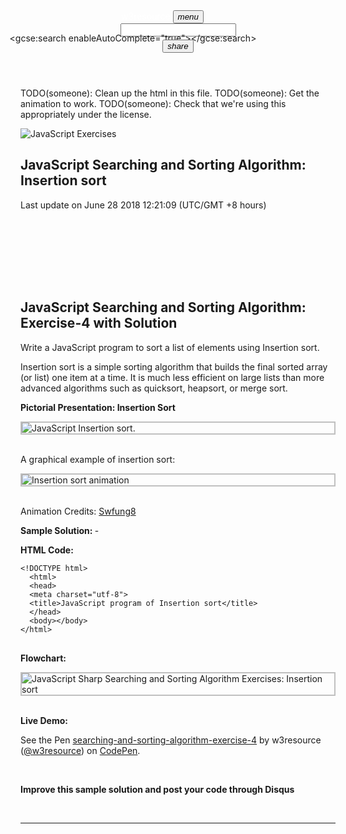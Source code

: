 <!DOCTYPE html>
<html lang="en" xmlns:fb="facebook.com/2008/fbml">

<body>

<div class="mdl-layout mdl-layout--fixed-header">
<header class="mdl-layout__header">
<div class="mdl-layout__header-row">
<a href="https://www.w3resource.com" style="text-decoration: none;"><span class="mdl-layout-title" style="margin-left: -50px;margin-top: -5px;color:#fff">w3resource</span></a>

<button id="main-menu-lower-right" class="mdl-button mdl-js-button mdl-button--icon">
<i class="material-icons">menu</i>
</button>

<div class="np"></div>
<div class="mdl-layout-spacer"></div>
<div class="mdl-textfield mdl-js-textfield mdl-textfield--expandable
                  mdl-textfield--floating-label mdl-textfield--align-right">

<div class="mdl-textfield__expandable-holder">
<input class="mdl-textfield__input" type="text" name="sample" id="fixed-header-drawer-exp">
</div>
</div>
<div class="mdl-navigation">

</div>
<nav class="mdl-navigation mdl-layout--large-screen-only">

<div class="customSearch" style="border:0px solid;margin:-20px;width:400px;height:auto;">

<gcse:search enableAutoComplete="true"></gcse:search>
</div>
<button id="demo-menu-lower-right" class="mdl-button mdl-js-button mdl-button--icon">
<i class="material-icons">share</i>
</button>
</nav>
</div>
</header>
<main class="mdl-layout__content">
<div class="page-content">

<div class="mdl-grid">
<div class="mdl-cell mdl-card mdl-shadow--2dp through mdl-shadow--6dp mdl-cell--9-col">
<article itemscope temtype="http://schema.org/TechArticle">

TODO(someone): Clean up the html in this file.
TODO(someone): Get the animation to work.
TODO(someone): Check that we're using this appropriately under the license.

<img src='https://www.w3resource.com/w3r_images/javascript-exercises.gif' alt="JavaScript Exercises" />
<h1 itemscope itemtype="http://schema.org/WebPageElement/Heading" class="heading" id="h_one"> JavaScript Searching and Sorting Algorithm: Insertion sort </h1>
<time itemprop="dateModified" datetime="June 28 2018 12:21:09.">Last update on June 28 2018 12:21:09 (UTC/GMT +8 hours)</time>
<div class="mdl-grid">
<div class="mdl-cell mdl-cell--12-col mdl-cell--hide-phone mdl-cell--hide-tablet">

<ins class="adsbygoogle" style="display:block" data-ad-client="ca-pub-2153208817642134" data-ad-slot="2972876142" data-ad-format="auto"></ins>
</div>
<div class="mdl-cell mdl-cell--12-col mdl-cell--hide-desktop">

<ins class="adsbygoogle" style="display:inline-block;width:320px;height:100px" data-ad-client="ca-pub-2153208817642134" data-ad-slot="7685555518"></ins>
</div>
</div>
<h2 itemscope itemtype="http://schema.org/WebPageElement/Heading">JavaScript Searching and Sorting Algorithm: Exercise-4 with Solution</h2>
<p>Write a JavaScript program to sort a list of elements using Insertion sort.</p>
<p>Insertion sort is a simple sorting algorithm that builds the final sorted array (or list) one item at a time. It is much less efficient on large lists than more advanced algorithms such as quicksort, heapsort, or merge sort.</p>
<p><strong>Pictorial Presentation: Insertion Sort</strong></p>
<img src='https://www.w3resource.com/w3r_images/insertion-sort.png' alt="JavaScript Insertion sort." style="max-width:100%;display:block;height:auto;border: 2px solid silver;"><br>
<p>A graphical example of insertion sort:</p>
<img src='https://www.w3resource.com/w3r_images/Insertion-sort-animation.gif' alt="Insertion sort animation" style="max-width:100%;display:block;height:auto;border: 2px solid silver;"><br>
<p>Animation Credits: <a href="https://commons.wikimedia.org/w/index.php?title=User:Swfung8&action=edit&redlink=1">Swfung8</a></p>
<p><strong>Sample Solution: </strong> -</p>
<p><strong>HTML Code:</strong></p>
<pre class="line-numbers"><code class="language-html">&lt;!DOCTYPE html&gt;
  &lt;html&gt;
  &lt;head&gt;
  &lt;meta charset=&quot;utf-8&quot;&gt;
  &lt;title&gt;JavaScript program of Insertion sort&lt;/title&gt;
  &lt;/head&gt;
  &lt;body&gt;&lt;/body&gt;
&lt;/html&gt;
</code>
</pre>

<p><strong>Flowchart: </strong></p>
<img src='https://www.w3resource.com/w3r_images/searching-and-sorting-algorithm-exercise-4.png' alt="JavaScript Sharp Searching and Sorting Algorithm Exercises: Insertion sort" style="max-width:100%;display:block;height:auto;border: 2px solid silver;"><br>
<p><strong>Live Demo: </strong></p>
<p data-height="380" data-theme-id="0" data-slug-hash="PaxmLg" data-default-tab="js,result" data-user="w3resource" data-embed-version="2" data-pen-title="searching-and-sorting-algorithm-exercise-4" data-editable="true" class="codepen">See the Pen <a href="https://codepen.io/w3resource/pen/PaxmLg/">searching-and-sorting-algorithm-exercise-4</a> by w3resource (<a href="https://codepen.io/w3resource">@w3resource</a>) on <a href="https://codepen.io">CodePen</a>.</p>
<br>
<p class="note_blue"><strong>Improve this sample solution and post your code through Disqus</strong></p>
</article>
﻿<hr class="w3r_hr">
<div class="mdl-grid">

<div id="bottom_ad_zero_google" class="mdl-cell mdl-cell--6-col mdl-cell--hide-phone">

<ins class="adsbygoogle" style="display:inline-block;width:300px;height:250px" data-ad-client="ca-pub-2153208817642134" data-ad-slot="4616214717"></ins>
<script>
(adsbygoogle = window.adsbygoogle || []).push({});
</script>
</div>
<div id="bottom_ad_one_amazon-cpm" class="mdl-cell mdl-cell--6-col mdl-cell--hide-phone">

</div>
</div>

<div id="bottom_ad_zero_amazon" class="mdl-cell mdl-cell--hide-desktop">

<ins class="adsbygoogle" style="display:inline-block;width:320px;height:100px" data-ad-client="ca-pub-2153208817642134" data-ad-slot="9888990169"></ins>
<script>
(adsbygoogle = window.adsbygoogle || []).push({});
</script>

</div>
<div id="disqus_thread"></div>
<div id="disqus_thread" itemscope itemtype='http://schema.org/CreativeWork/Comment'></div>


</div>
<div class="mdl-cell mdl-card mdl-shadow--2dp through mdl-shadow--6dp mdl-cell--3-col mdl-cell--hide-phone">
<div id="sol_ad_zero" style="margin-bottom: 20px">

<ins class="adsbygoogle" style="display:block" data-ad-client="ca-pub-2153208817642134" data-ad-slot="1236474527" data-ad-format="auto"></ins>
<script>
(adsbygoogle = window.adsbygoogle || []).push({});
</script>
</div>


<div id="sol_ad_two" style="width:300px;height:600px;margin-bottom: 20px">

<ins class="adsbygoogle" style="display:inline-block;width:300px;height:600px" data-ad-client="ca-pub-2153208817642134" data-ad-slot="6376961513"></ins>
<script>
(adsbygoogle = window.adsbygoogle || []).push({});
</script>
</div>
<div id="sol_ad_three" style="margin-bottom: 20px">

<ins class="adsbygoogle" style="display:inline-block;width:300px;height:600px" data-ad-client="ca-pub-2153208817642134" data-ad-slot="6965701915"></ins>
<script>
(adsbygoogle = window.adsbygoogle || []).push({});
</script>
</div>
</div>
</div>
</div>
</main>
</div>
</div>
</div>
<link rel="stylesheet" href="https://fonts.googleapis.com/icon?family=Material+Icons">
<script src="/assets/mdl/material.min.js"></script>
<link rel="stylesheet" href="/assets/prism.css" />
<script src="/assets/prism.js"></script>


<script>
window.onload = function() {
//var old_links = document.getElementById("np").style.display = "none";
var links = document.querySelector("ul.nav.nav-list").childNodes;
var parentDiv = document.querySelector(".np");
var parentDiv_bottom = document.querySelector(".np_bottom");
var node = document.createElement("span"); 
var node_bottom = document.createElement("span");
node.setAttribute("class","previousNext");
node_bottom.setAttribute("class","previousNext_bottom");
parentDiv.appendChild(node);
parentDiv_bottom.appendChild(node_bottom);
for (var i=0; i < links.length; i++) {
if(links[i].getAttribute("class")!=="nav-header" && links[i].children[0].getAttribute('href')===window.location.pathname){
if(links[i-1].getAttribute("class")!=="nav-header"){
var newLink = document.createElement("a");
newLink.setAttribute("href",links[i-1].children[0].getAttribute("href"));
var icon = document.createElement("i");
icon.setAttribute("class","material-icons");
icon.style.marginLeft = '40px';
icon.style.color = '#fff';
icon.style.verticalAlign = 'middle';
var previousTxt = document.createTextNode('skip_previous');
icon.appendChild(previousTxt);
newLink.appendChild(icon);
node.appendChild(newLink);
//for bottom
var newLink_bottom = document.createElement("a");
newLink_bottom.setAttribute("href",links[i-1].children[0].getAttribute("href"));
var previousTxt_bottom = document.createTextNode('Previous');
newLink_bottom.appendChild(previousTxt_bottom);
node_bottom.appendChild(newLink_bottom);
}
else if (links[i-1].getAttribute("class")==="nav-header"){
var newLink = document.createElement("a");
newLink.setAttribute("href",links[i-2].children[0].getAttribute("href"));
var icon = document.createElement("i");
icon.setAttribute("class","material-icons");
icon.style.marginLeft = '40px';
icon.style.color = '#fff';
icon.style.verticalAlign = 'middle';
var previousTxt = document.createTextNode('skip_previous');
icon.appendChild(previousTxt);
newLink.appendChild(icon);
node.appendChild(newLink);
//for bottom
var newLink_bottom = document.createElement("a");
newLink_bottom.setAttribute("href",links[i-2].children[0].getAttribute("href"));
var previousTxt_bottom = document.createTextNode('Previous');
newLink_bottom.appendChild(previousTxt_bottom);
node_bottom.appendChild(newLink_bottom);
}
if(links[i+1].getAttribute("class")!=="nav-header") {
var newLink = document.createElement("a");
newLink.setAttribute("href",links[i+1].children[0].getAttribute("href"));
var icon = document.createElement("i");
icon.setAttribute("class","material-icons");
icon.style.marginLeft = '30px';
icon.style.color = '#fff';
icon.style.verticalAlign = 'middle';
var nextTxt = document.createTextNode('skip_next');
icon.appendChild(nextTxt);
newLink.appendChild(icon);
node.appendChild(newLink);
//for bottom
var newLink_bottom = document.createElement("a");
newLink_bottom.setAttribute("href",links[i+1].children[0].getAttribute("href"));
var NextTxt_bottom = document.createTextNode('Next');
newLink_bottom.appendChild(NextTxt_bottom);
node_bottom.appendChild(newLink_bottom);
}
else if (links[i+1].getAttribute("class")==="nav-header") {
var newLink = document.createElement("a");
newLink.setAttribute("href",links[i+2].children[0].getAttribute("href"));
var icon = document.createElement("i");
icon.setAttribute("class","material-icons");
icon.style.marginLeft = '30px';
icon.style.color = '#fff';
icon.style.verticalAlign = 'middle';
var nextTxt = document.createTextNode('skip_next');
icon.appendChild(nextTxt);
newLink.appendChild(icon);
node.appendChild(newLink);
//for bottom
var newLink_bottom = document.createElement("a");
newLink_bottom.setAttribute("href",links[i+2].children[0].getAttribute("href"));
var NextTxt_bottom = document.createTextNode('Next');
newLink_bottom.appendChild(NextTxt_bottom);
node_bottom.appendChild(newLink_bottom);
}
}
}
var prenext = document.querySelector("span.previousNext");
var cln = prenext.cloneNode(true);
}	
</script>
<script src="//m.servedby-buysellads.com/monetization.js" type="text/javascript"></script>
<script>
(function(){
	if(typeof _bsa !== 'undefined' && _bsa) {
  		// format, zoneKey, segment:value, options
  		_bsa.init('flexbar', 'CK7DCK7L', 'placement:w3resourcecom');
  	}
})();
</script>



<div style="position: fixed; z-index: -9999; left: -9999px;">
<a href="http://www.ankaradasat.com/" title="ankara escort">ankara escort</a>
</div>

</body>
</html>